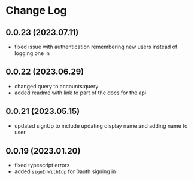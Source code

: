 # Change Log

## 0.0.23 (2023.07.11)
- fixed issue with authentication remembering new users instead of logging one in

## 0.0.22 (2023.06.29)
- changed query to accounts:query
- added readme with link to part of the docs for the api

## 0.0.21 (2023.05.15)

- updated signUp to include updating display name and adding name to user

## 0.0.19 (2023.01.20)

- fixed typescript errors
- added `signInWithIdp` for 0auth signing in

